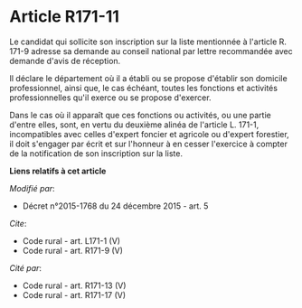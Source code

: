# Article R171-11

Le candidat qui sollicite son inscription sur la liste mentionnée à l'article R. 171-9 adresse sa demande au conseil national
par lettre recommandée avec demande d'avis de réception. 

Il déclare le département où il a établi ou se propose d'établir son domicile professionnel, ainsi que, le cas échéant,
toutes les fonctions et activités professionnelles qu'il exerce ou se propose d'exercer. 

Dans le cas où il apparaît que ces fonctions ou activités, ou une partie d'entre elles, sont, en vertu du deuxième alinéa de
l'article L. 171-1, incompatibles avec celles d'expert foncier et agricole ou d'expert forestier, il doit s'engager par écrit
et sur l'honneur à en cesser l'exercice à compter de la notification de son inscription sur la liste.

**Liens relatifs à cet article**

_Modifié par_:

  - Décret n°2015-1768 du 24 décembre 2015 - art. 5

_Cite_:

  - Code rural - art. L171-1 (V)
  - Code rural - art. R171-9 (V)

_Cité par_:

  - Code rural - art. R171-13 (V)
  - Code rural - art. R171-17 (V)

